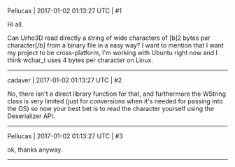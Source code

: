 Pellucas | 2017-01-02 01:13:27 UTC | #1

Hi all.

Can Urho3D read directly a string of wide characters of [b]2 bytes per character[/b] from a binary file in a easy way? I want to mention that I want my project to be cross-platform, I'm working with Ubuntu right now and I think wchar_t uses 4 bytes per character on Linux.

-------------------------

cadaver | 2017-01-02 01:13:27 UTC | #2

No, there isn't a direct library function for that, and furthermore the WString class is very limited (just for conversions when it's needed for passing into the OS) so now your best bet is to read the character yourself using the Deserializer API.

-------------------------

Pellucas | 2017-01-02 01:13:27 UTC | #3

ok, thanks anyway.

-------------------------

